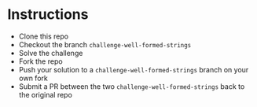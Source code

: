 # Instructions

* Clone this repo
* Checkout the branch `challenge-well-formed-strings`
* Solve the challenge
* Fork the repo
* Push your solution to a `challenge-well-formed-strings` branch on your own fork
* Submit a PR between the two `challenge-well-formed-strings` back to the original repo
